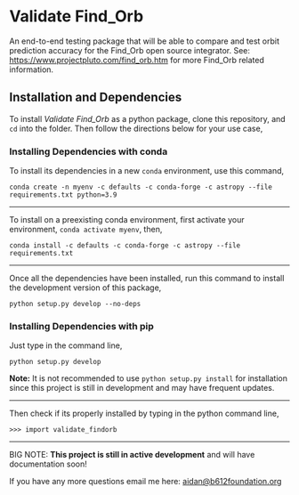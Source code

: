 # Validate Find_Orb
An end-to-end testing package that will be able to compare and test orbit prediction accuracy for the Find_Orb open source integrator.
See: https://www.projectpluto.com/find_orb.htm for more Find_Orb related information.

## Installation and Dependencies

To install *Validate Find_Orb* as a python package, clone this repository, and `cd` into the folder. Then follow the directions below for your use case,

### Installing Dependencies with conda
To install its dependencies in a new `conda` environment, use this command,
```
conda create -n myenv -c defaults -c conda-forge -c astropy --file requirements.txt python=3.9
```
---
To install on a preexisting conda environment,
first activate your environment, `conda activate myenv`, then,
```
conda install -c defaults -c conda-forge -c astropy --file requirements.txt
```
---
Once all the dependencies have been installed, run this command to install the development version of this package,
```
python setup.py develop --no-deps
```
### Installing Dependencies with pip
Just type in the command line,
```
python setup.py develop
```
**Note:** It is not recommended to use `python setup.py install` for installation since this project is still in development and may have frequent updates.

---
Then check if its properly installed by typing in the python command line,
```
>>> import validate_findorb
```
---
BIG NOTE:
**This project is still in active development** and will have documentation soon!

If you have any more questions email me here: aidan@b612foundation.org
